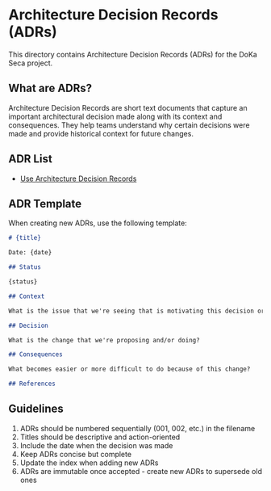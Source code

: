 # Architecture Decision Records (ADRs)

This directory contains Architecture Decision Records (ADRs) for the DoKa Seca project.

## What are ADRs?

Architecture Decision Records are short text documents that capture an important architectural decision made along with its context and consequences. They help teams understand why certain decisions were made and provide historical context for future changes.

## ADR List

- [Use Architecture Decision Records](001-use-architecture-decision-records.md)

## ADR Template

When creating new ADRs, use the following template:

```markdown
# {title}

Date: {date}

## Status

{status}

## Context

What is the issue that we're seeing that is motivating this decision or change?

## Decision

What is the change that we're proposing and/or doing?

## Consequences

What becomes easier or more difficult to do because of this change?

## References
```

## Guidelines

1. ADRs should be numbered sequentially (001, 002, etc.) in the filename
2. Titles should be descriptive and action-oriented
3. Include the date when the decision was made
4. Keep ADRs concise but complete
5. Update the index when adding new ADRs
6. ADRs are immutable once accepted - create new ADRs to supersede old ones

